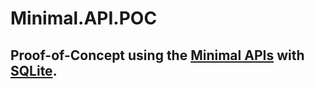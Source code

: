 # Minimal.API.POC

## Proof-of-Concept using the [Minimal APIs](https://docs.microsoft.com/en-us/aspnet/core/fundamentals/minimal-apis?view=aspnetcore-6.0) with [SQLite](https://www.sqlite.org/index.html).
